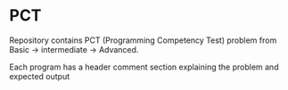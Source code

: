 # PCT
Repository contains PCT (Programming Competency Test) problem from Basic -> intermediate -> Advanced. 

Each program has a header comment section explaining the problem and expected output
